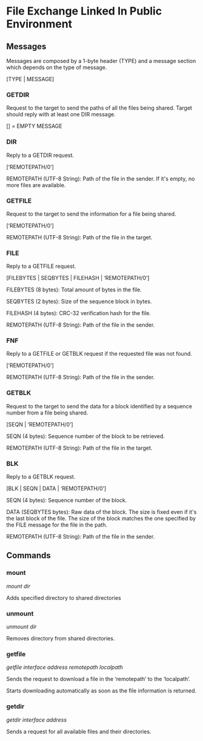 # File Exchange Linked In Public Environment

## Messages

Messages are composed by a 1-byte header (TYPE) and a message section which depends on the type of message.

[TYPE | MESSAGE]

### GETDIR 
Request to the target to send the paths of all the files being shared. Target should reply with at least one DIR message.

[] = EMPTY MESSAGE

### DIR
Reply to a GETDIR request.

[‘REMOTEPATH/0’]

REMOTEPATH (UTF-8 String): Path of the file in the sender. If it's empty, no more files are available.

### GETFILE
Request to the target to send the information for a file being shared.

[‘REMOTEPATH/0’]

REMOTEPATH (UTF-8 String): Path of the file in the target.

### FILE
Reply to a GETFILE request.

[FILEBYTES | SEQBYTES | FILEHASH | ‘REMOTEPATH/0’]

FILEBYTES (8 bytes): Total amount of bytes in the file.

SEQBYTES (2 bytes): Size of the sequence block in bytes.

FILEHASH (4 bytes): CRC-32 verification hash for the file.

REMOTEPATH (UTF-8 String): Path of the file in the sender.

### FNF
Reply to a GETFILE or GETBLK request if the requested file was not found.

[‘REMOTEPATH/0’]

REMOTEPATH (UTF-8 String): Path of the file in the sender.

### GETBLK
Request to the target to send the data for a block identified by a sequence number from a file being shared.

[SEQN | ‘REMOTEPATH/0’]

SEQN (4 bytes): Sequence number of the block to be retrieved.

REMOTEPATH (UTF-8 String): Path of the file in the target.

### BLK
Reply to a GETBLK request.

[BLK | SEQN | DATA | ‘REMOTEPATH/0’]

SEQN (4 bytes): Sequence number of the block.

DATA (SEQBYTES bytes): Raw data of the block. The size is fixed even if it's the last block of the file. The size of the block matches the one specified by the FILE message for the file in the path.

REMOTEPATH (UTF-8 String): Path of the file in the sender.

## Commands

### mount
*mount dir*

Adds specified directory to shared directories
  
### unmount
*unmount dir*

Removes directory from shared directories.

### getfile
*getfile interface address remotepath localpath*

Sends the request to download a file in the ‘remotepath’ to the ‘localpath’.

Starts downloading automatically as soon as the file information is returned.
  
### getdir
*getdir interface address*

Sends a request for all available files and their directories.
